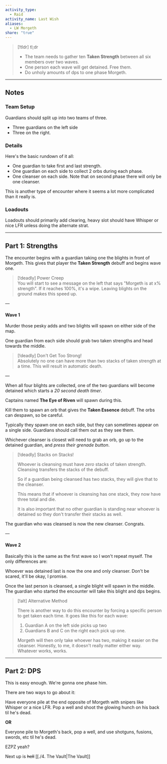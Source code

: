 ```yaml
---  
activity_type:  
  - Raid  
activity_name: Last Wish  
aliases:  
  - LW Morgeth  
share: "true"  
---  
```

  
> [!tldr] tl;dr  
>  
> - The team needs to gather ten **Taken Strength** between all six members over two waves.  
> - One person each wave will get detained. Free them.  
> - Do unholy amounts of dps to one phase Morgeth.  
  
----  
  
## Notes  
  
### Team Setup  
  
Guardians should split up into two teams of three.  
 - Three guardians on the left side  
 - Three on the right.  
  
### Details  
  
Here's the basic rundown of it all:  
- One guardian to take first and last strength.  
- One guardian on each side to collect 2 orbs during each phase.  
- One cleanser on each side. Note that on second phase there will only be one cleanser.  
  
This is another type of encounter where it seems a lot more complicated than it really is.  
  
### Loadouts  
  
Loadouts should primarily add clearing, heavy slot should have Whisper or nice LFR unless doing the alternate strat.  
  
----  
  
## Part 1: Strengths  
  
The encounter begins with a guardian taking one the blights in front of Morgeth. This gives that player the **Taken Strength** debuff and begins wave one.  
  
> [!deadly] Power Creep  
> You will start to see a message on the left that says "Morgeth is at x% strength". If it reaches 100%, it's a wipe. Leaving blights on the ground makes this speed up.  
  
—  
  
#### Wave 1  
  
Murder those pesky adds and two blights will spawn on either side of the map.  
  
One guardian from each side should grab two taken strengths and head towards the middle.  
  
> [!deadly] Don't Get Too Strong!  
> Absolutely no one can have more than two stacks of taken strength at a time. This will result in automatic death.  
  
—  
  
When all four blights are collected, one of the two guardians will become detained which starts a *20 second death timer*.  
  
Captains named **The Eye of Riven** will spawn during this.  
  
Kill them to spawn an orb that gives the **Taken Essence** debuff. The orbs can despawn, so be careful.  
   
Typically they spawn one on each side, but they can sometimes appear on a single side. Guardians should call them out as they see them.  
   
Whichever cleanser is closest will need to grab an orb, go up to the detained guardian, and *press their grenade button*.  
  
> [!deadly] Stacks on Stacks!  
>  
> Whoever is cleansing must have *zero* stacks of taken strength. Cleansing transfers the stacks of the debuff.  
>  
> So if a guardian being cleansed has two stacks, they will give that to the cleanser.  
>  
> This means that if whoever is cleansing has one stack, they now have three total and die.  
>  
> It is also important that no other guardian is standing near whoever is detained so they don't transfer their stacks as well.  
  
The guardian who was cleansed is now the new cleanser. Congrats.  
  
—  
  
#### Wave 2  
  
Basically this is the same as the first wave so I won't repeat myself. The only differences are:  
  
Whoever was detained last is now the one and only cleanser. Don't be scared, it'll be okay, I promise.  
   
Once the last person is cleansed, a single blight will spawn in the middle. The guardian who started the encounter will take this blight and dps begins.  
  
> [!alt] Alternative Method  
>  
> There is another way to do this encounter by forcing a specific person to get taken each time. It goes like this for each wave:  
>  
> 1. Guardian A on the left side picks up two  
> 2. Guardians B and C on the right each pick up one.  
>  
> Morgeth will then only take whoever has two, making it easier on the cleanser. Honestly, to me, it doesn't really matter either way. Whatever works, works.  
  
----  
  
## Part 2: DPS  
  
This is easy enough. We're gonna one phase him.  
  
There are two ways to go about it:  
  
Have everyone pile at the end opposite of Morgeth with snipers like Whisper or a nice LFR. Pop a well and shoot the glowing hunch on his back til he's dead.  
  
**OR**  
  
Everyone pile to Morgeth's back, pop a well, and use shotguns, fusions, swords, etc til he's dead.  
  
EZPZ yeah?  
  
Next up is ~~hell~~ [[./4. The Vault|The Vault]]